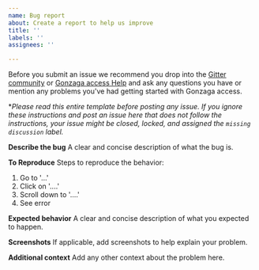 ```yaml
---
name: Bug report
about: Create a report to help us improve
title: ''
labels: ''
assignees: ''

---
```


Before you submit an issue we recommend you drop into the [Gitter community](https://gitter.im/gonzaga-access/community) or [Gonzaga access Help](https://github.com/GonzagaAccess/help) and ask any questions you have or mention any problems you've had getting started with Gonzaga access.
 
**Please read this entire template before posting any issue. If you ignore these instructions
and post an issue here that does not follow the instructions, your issue might be closed,
locked, and assigned the `missing discussion` label.*

**Describe the bug**
A clear and concise description of what the bug is.

**To Reproduce**
Steps to reproduce the behavior:
1. Go to '...'
2. Click on '....'
3. Scroll down to '....'
4. See error

**Expected behavior**
A clear and concise description of what you expected to happen.

**Screenshots**
If applicable, add screenshots to help explain your problem.

**Additional context**
Add any other context about the problem here.
